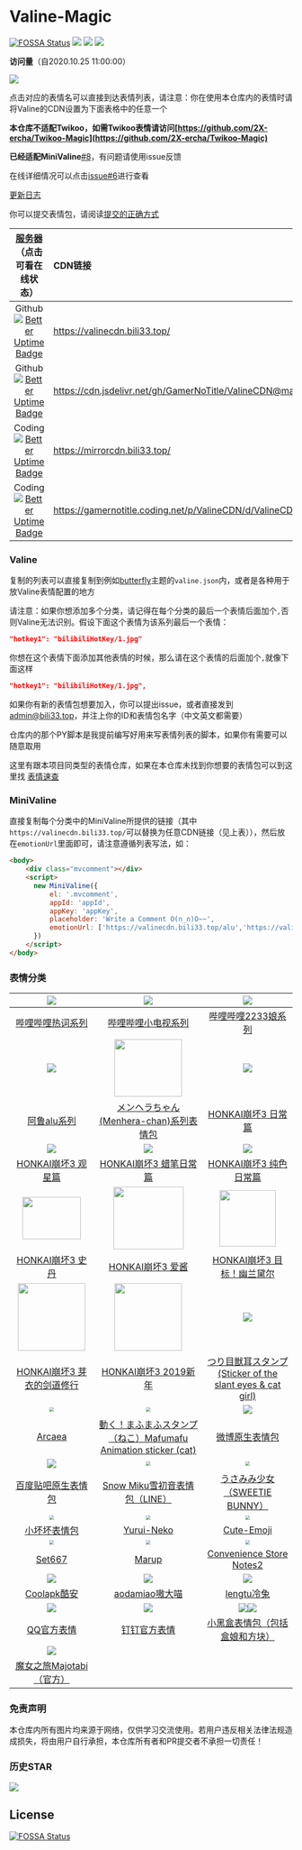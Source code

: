 # Valine-Magic

[![FOSSA Status](https://app.fossa.com/api/projects/git%2Bgithub.com%2FGamerNoTitle%2FValine-Magic.svg?type=shield)](https://app.fossa.com/projects/git%2Bgithub.com%2FGamerNoTitle%2FValine-Magic?ref=badge_shield) ![](https://data.jsdelivr.com/v1/package/gh/GamerNoTitle/ValineCDN/badge) ![](https://img.shields.io/github/last-commit/GamerNoTitle/Valine-Magic?style=for-the-badge) ![](https://img.shields.io/github/repo-size/GamerNoTitle/ValineCDN?style=for-the-badge) 

**访问量**（自2020.10.25 11:00:00）

![](https://count.getloli.com/get/@GamerNoTitle@Valine-Magic?theme=gelbooru)

点击对应的表情名可以直接到达表情列表，请注意：你在使用本仓库内的表情时请将Valine的CDN设置为下面表格中的任意一个

**本仓库不适配Twikoo，如需Twikoo表情请访问[https://github.com/2X-ercha/Twikoo-Magic](https://github.com/2X-ercha/Twikoo-Magic)**

**已经适配MiniValine**[#8](https://github.com/GamerNoTitle/Valine-Magic/issues/8)，有问题请使用issue反馈

在线详细情况可以点击[issue#6](https://github.com/GamerNoTitle/Valine-Magic/issues/6)进行查看

[更新日志](https://github.com/GamerNoTitle/Valine-Magic/discussions?discussions_q=category%3A%E6%9B%B4%E6%96%B0%E6%97%A5%E5%BF%97)

你可以提交表情包，请阅读[提交的正确方式](https://github.com/GamerNoTitle/Valine-Magic/tree/master/docs/Submit.md)

| [服务器](https://valinecdn-status.bili33.top/)（点击可看在线状态） | CDN链接                                                      |
| :----------------------------------------------------------: | :----------------------------------------------------------- |
| Github [![Better Uptime Badge](https://betteruptime.com/status-badges/v1/monitor/59za.svg)](https://betteruptime.com/?utm_source=status_badge) | https://valinecdn.bili33.top/                                |
| Github [![Better Uptime Badge](https://betteruptime.com/status-badges/v1/monitor/5szl.svg)](https://betteruptime.com/?utm_source=status_badge) | https://cdn.jsdelivr.net/gh/GamerNoTitle/ValineCDN@master/   |
| Coding [![Better Uptime Badge](https://betteruptime.com/status-badges/v1/monitor/59zb.svg)](https://betteruptime.com/?utm_source=status_badge) | https://mirrorcdn.bili33.top/                                |
| Coding [![Better Uptime Badge](https://betteruptime.com/status-badges/v1/monitor/5szm.svg)](https://betteruptime.com/?utm_source=status_badge) | https://gamernotitle.coding.net/p/ValineCDN/d/ValineCDN/git/raw/master/ |

### Valine

复制的列表可以直接复制到例如[butterfly](https://github.com/jerryc127/hexo-theme-butterfly)主题的`valine.json`内，或者是各种用于放Valine表情配置的地方

请注意：如果你想添加多个分类，请记得在每个分类的最后一个表情后面加个`,`否则Valine无法识别。假设下面这个表情为该系列最后一个表情：

```json
"hotkey1": "bilibiliHotKey/1.jpg"
```

你想在这个表情下面添加其他表情的时候，那么请在这个表情的后面加个`,`就像下面这样

```json
"hotkey1": "bilibiliHotKey/1.jpg",
```

如果你有新的表情包想要加入，你可以提出issue，或者直接发到[admin@bili33.top](mailto:admin@bili33.top)，并注上你的ID和表情包名字（中文英文都需要）

仓库内的那个PY脚本是我提前编写好用来写表情列表的脚本，如果你有需要可以随意取用

这里有跟本项目同类型的表情仓库，如果在本仓库未找到你想要的表情包可以到这里找 [表情速查](https://www.antmoe.ml/)

### MiniValine

直接复制每个分类中的MiniValine所提供的链接（其中`https://valinecdn.bili33.top/`可以替换为任意CDN链接（见上表）），然后放在`emotionUrl`里面即可，请注意遵循列表写法，如：

```html
<body>
    <div class="mvcomment"></div>
    <script>
      new MiniValine({
          el: '.mvcomment',
          appId: 'appId',
          appKey: 'appKey',
          placeholder: 'Write a Comment O(∩_∩)O~~',
          emotionUrl: ['https://valinecdn.bili33.top/alu','https://valinecdn.bili33.top/bilibiliHotKey']
      })
    </script>
</body>

```

### 表情分类


|    ![](https://valinecdn.bili33.top/bilibiliHotKey/7.jpg)    |  ![](https://valinecdn.bili33.top/bilibilitv/[tv_doge].png)  | ![](https://valinecdn.bili33.top/bilibili2233/[2233娘_第一].png) |
| :----------------------------------------------------------: | :----------------------------------------------------------: | :----------------------------------------------------------: |
| [哔哩哔哩热词系列](https://github.com/GamerNoTitle/Valine-Magic/tree/master/Classification/bilibili/hotkey热词系列) | [哔哩哔哩小电视系列](https://github.com/GamerNoTitle/Valine-Magic/tree/master/Classification/bilibili/tv小电视系列) | [哔哩哔哩2233娘系列](https://github.com/GamerNoTitle/Valine-Magic/tree/master/Classification/bilibili/2233娘系列) |
|        ![](https://valinecdn.bili33.top/alu/中枪.png)        | <img src='https://valinecdn.bili33.top/Menhera-chan/5.jpg' width=120 height=102></img> |    ![](https://valinecdn.bili33.top/HONKAI3-Daily/14.gif)    |
| [阿鲁alu系列](https://github.com/GamerNoTitle/Valine-Magic/tree/master/Classification/alu) | [メンヘラちゃん(Menhera-chan)系列表情包](https://github.com/GamerNoTitle/Valine-Magic/tree/master/Classification/Menhera-chan) | [HONKAI崩坏3 日常篇](https://github.com/GamerNoTitle/Valine-Magic/tree/master/Classification/HONKAI3/HONKAI3-Daily) |
|     ![](https://valinecdn.bili33.top/HONKAI3-Star/3.gif)     |   ![](https://valinecdn.bili33.top/HONKAI3-Crayon/16.gif)    |    ![](https://valinecdn.bili33.top/HONKAI3-Pure/13.gif)     |
| [HONKAI崩坏3 观星篇](https://github.com/GamerNoTitle/Valine-Magic/tree/master/Classification/HONKAI3/HONKAI3-Star) | [HONKAI崩坏3 蜡笔日常篇](https://github.com/GamerNoTitle/Valine-Magic/tree/master/Classification/HONKAI3/HONKAI3-Crayon) | [HONKAI崩坏3 纯色日常篇](https://github.com/GamerNoTitle/Valine-Magic/tree/master/Classification/HONKAI3/HONKAI3-Pure) |
| <img src='https://valinecdn.bili33.top/HONKAI3-Stan/4f921b8ad8c16f3d2c73e3c04c5735ca9b41187b.gif' width=104 height=74.4> | <img src='https://valinecdn.bili33.top/HONKAI3-AIChan/d65b36ccae610bc4479209cd6e62bb91b0f76188.jpg' width=125 height=111></img> | <img src='https://valinecdn.bili33.top/HONKAI3-Durandal-Search/f1b9a456587638e488d93ccaa95dde59aef3af01.gif' height=100 width=100></img> |
| [HONKAI崩坏3 史丹](https://github.com/GamerNoTitle/Valine-Magic/tree/master/Classification/HONKAI3/HONKAI3-Stan) | [HONKAI崩坏3 爱酱](https://github.com/GamerNoTitle/Valine-Magic/tree/master/Classification/HONKAI3/HONKAI3-AIChan) | [HONKAI崩坏3 目标！幽兰黛尔](https://github.com/GamerNoTitle/Valine-Magic/tree/master/Classification/HONKAI3/HONKAI3-Durandal-Search) |
| <img src='https://valinecdn.bili33.top/HONKAI3-MEI/bf68423446465d396d3cbd8856882b5e9fb1c0c7.gif' width=120 height=120> | <img src='https://valinecdn.bili33.top/HONKAI3-NEWYEAR-2019/dc1a2b2032fad29373fe8460d4ad89ca848355a9.jpg' width=120 height=120> | ![](https://valinecdn.bili33.top/Tsuri-me-ju_mimi/10753793_key@2x.png) |
| [HONKAI崩坏3 芽衣的剑道修行](https://github.com/GamerNoTitle/Valine-Magic/tree/master/Classification/HONKAI3/HONKAI3-MEI) | [HONKAI崩坏3 2019新年](https://github.com/GamerNoTitle/Valine-Magic/tree/master/Classification/HONKAI3/HONKAI3-NEWYEAR-2019) | [つり目獣耳スタンプ(Sticker of the slant eyes & cat girl)](https://github.com/GamerNoTitle/Valine-Magic/tree/master/Classification/Tsuri-me-ju-mimi) |
| <img src="https://valinecdn.bili33.top/Arcaea/184064198.png" style="zoom:50%;" /> | <img src="https://valinecdn.bili33.top/Mafumafu/199749477.png" style="zoom:50%;" /> |     ![](https://valinecdn.bili33.top/weibo/d_jiyan.png)      |
| [Arcaea](https://github.com/GamerNoTitle/Valine-Magic/tree/master/Classification/Arcaea) | [動く！まふまふスタンプ（ねこ）Mafumafu Animation sticker (cat)](https://github.com/GamerNoTitle/Valine-Magic/tree/master/Classification/MafuMafu) | [微博原生表情包](https://github.com/GamerNoTitle/Valine-Magic/tree/master/Classification/weibo) |
| ![](https://valinecdn.bili33.top/Tieba-New/image_emoticon25.png) | <img src="https://valinecdn.bili33.top/Snow-Miku/3583066@2x.png" style="zoom:50%;" /> | <img src="https://valinecdn.bili33.top/Sweetie-Bunny/12311679.png" style="zoom:50%;" /> |
| [百度贴吧原生表情包](https://github.com/GamerNoTitle/Valine-Magic/tree/master/Classification/Tieba) | [Snow Miku雪初音表情包（LINE）](https://github.com/GamerNoTitle/Valine-Magic/tree/master/Classification/Snow-Miku) | [うさみみ少女（SWEETIE BUNNY）](https://github.com/GamerNoTitle/Valine-Magic/tree/master/Classification/Sweetie-Bunny) |
| <img src="https://valinecdn.bili33.top/Little-Bad/我们一起做坏坏的事.jpg" style="zoom:50%;" /> | <img src="https://valinecdn.bili33.top/Yurui-Neko/029.png" style="zoom:50%;" /> | <img src="https://valinecdn.bili33.top/Cute-Emoji/010.png" style="zoom:50%;" /> |
| [小坏坏表情包](https://github.com/GamerNoTitle/Valine-Magic/tree/master/Classification/Little-Bad) | [Yurui-Neko](https://github.com/GamerNoTitle/Valine-Magic/tree/master/Classification/Yurui-Neko) | [Cute-Emoji](https://github.com/GamerNoTitle/Valine-Magic/tree/master/Classification/Cute-Emoji) |
| <img src="https://valinecdn.bili33.top/Set667/032.png" style="zoom:50%;" /> | <img src="https://valinecdn.bili33.top/Marup/038.png" style="zoom:50%;" /> | <img src="https://valinecdn.bili33.top/Convenience-Store-Notes2/010.png" style="zoom:50%;" /> |
| [Set667](https://github.com/GamerNoTitle/Valine-Magic/tree/master/Classification/Set667) | [Marup](https://github.com/GamerNoTitle/Valine-Magic/tree/master/Classification/Marup) | [Convenience Store Notes2](https://github.com/GamerNoTitle/Valine-Magic/tree/master/Classification/Convenience-Store-Notes2) |
| ![](https://valinecdn.bili33.top/Coolapk/coolapk_emotion_71.png) |      ![](https://valinecdn.bili33.top/aodamiao/01.gif)       |       ![](https://valinecdn.bili33.top/lengtu/04.gif)        |
| [Coolapk酷安](https://github.com/GamerNoTitle/Valine-Magic/tree/master/Classification/Coolapk) | [aodamiao嗷大喵](https://github.com/GamerNoTitle/Valine-Magic/tree/master/Classification/aodamiao) | [lengtu冷兔](https://github.com/GamerNoTitle/Valine-Magic/tree/master/Classification/lengtu) |
|       ![](https://valinecdn.bili33.top/QQ/tuosai.gif)        |  ![](https://valinecdn.bili33.top/dingtalk/emotion_107.png)  | ![](https://valinecdn.bili33.top/Heybox/expression_heziji_22.png)![](https://valinecdn.bili33.top/Heybox/expression_cube_wa.png) |
| [QQ官方表情](https://github.com/GamerNoTitle/Valine-Magic/tree/master/Classification/QQ) | [钉钉官方表情](https://github.com/GamerNoTitle/Valine-Magic/tree/master/Classification/dingtalk) | [小黑盒表情包（包括盒娘和方块）](https://github.com/GamerNoTitle/Valine-Magic/tree/master/Classification/Heybox) |
|   ![](https://valinecdn.bili33.top/Majotabi/367516718.png)   |                                                              |                                                              |
| [魔女之旅Majotabi（官方）](https://github.com/GamerNoTitle/Valine-Magic/tree/master/Classification/Majotabi) |                                                              |                                                              |

### 免责声明

本仓库内所有图片均来源于网络，仅供学习交流使用。若用户违反相关法律法规造成损失，将由用户自行承担，本仓库所有者和PR提交者不承担一切责任！

### 历史STAR

![](http://starchart.cc/GamerNoTitle/Valine-Magic.svg)

## License
[![FOSSA Status](https://app.fossa.com/api/projects/git%2Bgithub.com%2FGamerNoTitle%2FValine-Magic.svg?type=large)](https://app.fossa.com/projects/git%2Bgithub.com%2FGamerNoTitle%2FValine-Magic?ref=badge_large)
